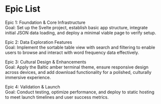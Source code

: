 # Epic List

Epic 1: Foundation & Core Infrastructure  
Goal: Set up the Svelte project, establish basic app structure, integrate initial JSON data loading, and deploy a minimal viable page to verify setup.

Epic 2: Data Exploration Features  
Goal: Implement the sortable table view with search and filtering to enable users to browse and interact with word frequency data effectively.

Epic 3: Cultural Design & Enhancements  
Goal: Apply the Baltic amber terminal theme, ensure responsive design across devices, and add download functionality for a polished, culturally immersive experience.

Epic 4: Validation & Launch  
Goal: Conduct testing, optimize performance, and deploy to static hosting to meet launch timelines and user success metrics.
